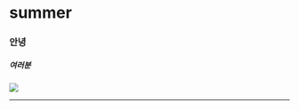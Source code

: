 # summer

### 안녕

##### 여러분

![](https://www.google.com/url?sa=i&url=https%3A%2F%2Fwww.donga.com%2Fnews%2FInter%2Farticle%2Fall%2F20220128%2F111500322%2F2&psig=AOvVaw1o4Y5cY9GeBNg9EQlFfQBW&ust=1673325441366000&source=images&cd=vfe&ved=0CBAQjRxqFwoTCPD2zJbVufwCFQAAAAAdAAAAABAE)

----

